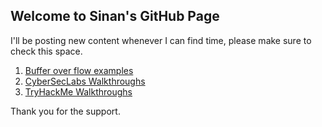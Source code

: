 ## Welcome to Sinan's GitHub Page

I'll be posting new content whenever I can find time, please make sure to check this space. 

  1. [Buffer over flow examples](BOFMain.md)
  2. [CyberSecLabs Walkthroughs](CyberseclabsWalkthroughs.md)
  3. [TryHackMe Walkthroughs](TryHackMeWalkthroughs.md)

Thank you for the support.
